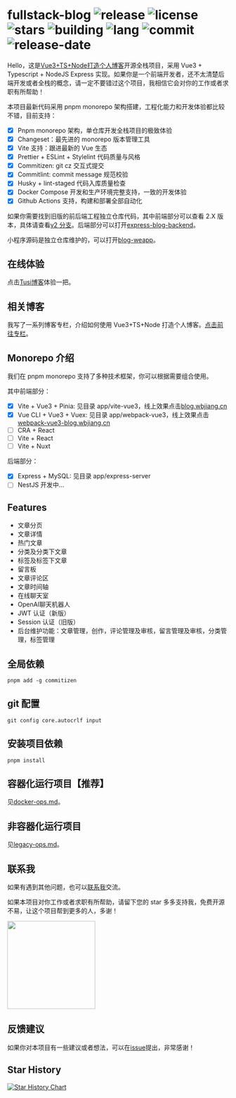 # fullstack-blog ![release](https://img.shields.io/github/v/release/cumt-robin/fullstack-blog) ![license](https://img.shields.io/github/license/cumt-robin/fullstack-blog) ![stars](https://img.shields.io/github/stars/cumt-robin/fullstack-blog) ![building](https://img.shields.io/github/actions/workflow/status/cumt-robin/fullstack-blog/release.yml) ![lang](https://img.shields.io/github/languages/count/cumt-robin/fullstack-blog) ![commit](https://img.shields.io/github/last-commit/cumt-robin/fullstack-blog) ![release-date](https://img.shields.io/github/release-date/cumt-robin/fullstack-blog)

Hello，这是[Vue3+TS+Node打造个人博客](https://juejin.cn/column/7177402980180688952)开源全栈项目，采用 Vue3 + Typescript + NodeJS Express 实现。如果你是一个前端开发者，还不太清楚后端开发或者全栈的概念，请一定不要错过这个项目，我相信它会对你的工作或者求职有所帮助！

本项目最新代码采用 pnpm monorepo 架构搭建，工程化能力和开发体验都比较不错，目前支持：

- [x] Pnpm monorepo 架构，单仓库开发全栈项目的极致体验
- [x] Changeset：最先进的 monorepo 版本管理工具
- [x] Vite 支持：跟进最新的 Vue 生态
- [x] Prettier + ESLint + Stylelint 代码质量与风格
- [x] Commitizen: git cz 交互式提交
- [x] Commitlint: commit message 规范校验
- [x] Husky + lint-staged 代码入库质量检查
- [x] Docker Compose 开发和生产环境完整支持，一致的开发体验
- [x] Github Actions 支持，构建和部署全部自动化

如果你需要找到旧版的前后端工程独立仓库代码，其中前端部分可以查看 2.X 版本，具体请查看[v2 分支](https://github.com/cumt-robin/fullstack-blog/tree/v2)。后端部分可以打开[express-blog-backend](https://github.com/cumt-robin/express-blog-backend)。

小程序源码是独立仓库维护的，可以打开[blog-weapp](https://github.com/cumt-robin/blog-weapp)。

## 在线体验

点击[Tusi博客](https://blog.wbjiang.cn/)体验一把。

## 相关博客

我写了一系列博客专栏，介绍如何使用 Vue3+TS+Node 打造个人博客。[点击前往专栏](https://juejin.cn/column/7177402980180688952)。

## Monorepo 介绍

我们在 pnpm monorepo 支持了多种技术框架，你可以根据需要组合使用。

其中前端部分：

- [x] Vite + Vue3 + Pinia: 见目录 app/vite-vue3，线上效果点击[blog.wbjiang.cn](https://blog.wbjiang.cn/)
- [x] Vue CLI + Vue3 + Vuex: 见目录 app/webpack-vue3，线上效果点击[webpack-vue3-blog.wbjiang.cn](https://webpack-vue3-blog.wbjiang.cn/)
- [ ] CRA + React
- [ ] Vite + React
- [ ] Vite + Nuxt

后端部分：

- [x] Express + MySQL: 见目录 app/express-server
- [ ] NestJS 开发中...

## Features

- 文章分页
- 文章详情
- 热门文章
- 分类及分类下文章
- 标签及标签下文章
- 留言板
- 文章评论区
- 文章时间轴
- 在线聊天室
- OpenAI聊天机器人
- JWT 认证（新版）
- Session 认证（旧版）
- 后台维护功能：文章管理，创作，评论管理及审核，留言管理及审核，分类管理，标签管理

## 全局依赖

```shell
pnpm add -g commitizen
```

## git 配置

```shell
git config core.autocrlf input
```

## 安装项目依赖

```shell
pnpm install
```

## 容器化运行项目【推荐】

见[docker-ops.md](./docker-ops.md)。

## 非容器化运行项目

见[legacy-ops.md](./legacy-ops.md)。

## 联系我

如果有遇到其他问题，也可以[联系我](https://qncdn.wbjiang.cn/%E5%85%AC%E4%BC%97%E5%8F%B7/qrcode_new.jpg)交流。

如果本项目对你工作或者求职有所帮助，请留下您的 star 多多支持我，免费开源不易，让这个项目帮到更多的人，多谢！

<img src="https://qncdn.wbjiang.cn/%E5%85%AC%E4%BC%97%E5%8F%B7/qrcode_new.jpg" style="width:200px;height:200px" />

## 反馈建议

如果你对本项目有一些建议或者想法，可以在[issue](https://github.com/cumt-robin/fullstack-blog/issues)提出，非常感谢！

## Star History

[![Star History Chart](https://api.star-history.com/svg?repos=cumt-robin/fullstack-blog&type=Date)](https://star-history.com/#cumt-robin/fullstack-blog&Date)
